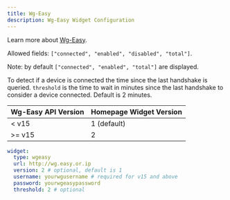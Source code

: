 ```yaml
---
title: Wg-Easy
description: Wg-Easy Widget Configuration
---
```


Learn more about [Wg-Easy](https://github.com/wg-easy/wg-easy).

Allowed fields: `["connected", "enabled", "disabled", "total"]`.

Note: by default `["connected", "enabled", "total"]` are displayed.

To detect if a device is connected the time since the last handshake is queried. `threshold` is the time to wait in minutes since the last handshake to consider a device connected. Default is 2 minutes.

| Wg-Easy API Version | Homepage Widget Version |
| ------------------- | ----------------------- |
| < v15               | 1 (default)             |
| >= v15              | 2                       |

```yaml
widget:
  type: wgeasy
  url: http://wg.easy.or.ip
  version: 2 # optional, default is 1
  username: yourwgusername # required for v15 and above
  password: yourwgeasypassword
  threshold: 2 # optional
```
